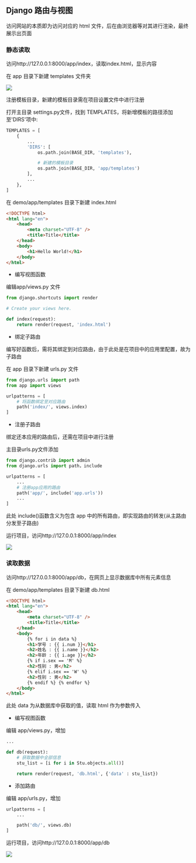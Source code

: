 <!--
 * @Description: 
 * @Version: 1.0
 * @Author: DaLao
 * @Email: dalao_li@163.com
 * @Date: 2021-01-16 17:59:35
 * @LastEditors: dalao
 * @LastEditTime: 2022-04-18 19:48:50
-->

 
## Django 路由与视图


访问网站的本质即为访问对应的 html 文件，后在由浏览器等对其进行渲染，最终展示出页面



### 静态读取


访问http://127.0.0.1:8000/app/index，读取index.html，显示内容

在 app 目录下新建 templates 文件夹

![](https://cdn.hurra.ltd/img/20200803191147.png)

注册模板目录，新建的模板目录需在项目设置文件中进行注册

打开主目录 settings.py文件，找到 TEMPLATES，将新增模板的路径添加至'DIRS'项中:

```py
TEMPLATES = [
    {
        ...
        'DIRS': [
            os.path.join(BASE_DIR, 'templates'),

            # 新建的模板目录
            os.path.join(BASE_DIR, 'app/templates')
        ],
        ...
    },
]
```

在 demo/app/templates 目录下新建 index.html

```html
<!DOCTYPE html>
<html lang="en">
    <head>
        <meta charset="UTF-8" />
        <title>Title</title>
    </head>
    <body>
        <h1>Hello World!</h1>
    </body>
</html>
```

- 编写视图函数

编辑app/views.py 文件

```py
from django.shortcuts import render

# Create your views here.

def index(request):
    return render(request, 'index.html')
```

- 绑定子路由

编写好函数后，需将其绑定到对应路由，由于此处是在项目中的应用里配置，故为子路由

在 app 目录下新建 urls.py 文件

```py
from django.urls import path
from app import views

urlpatterns = [
    # 将函数绑定至对应路由
    path('index/', views.index)
]
```

- 注册子路由

绑定还本应用的路由后，还需在项目中进行注册

主目录urls.py文件添加

```py
from django.contrib import admin
from django.urls import path，include

urlpatterns = [
    ...
    # 注册app应用的路由
    path('app/', include('app.urls'))
    ...
]
```

此处 include()函数含义为包含 app 中的所有路由，即实现路由的转发(从主路由分发至子路由)

运行项目，访问http://127.0.0.1:8000/app/index

![](https://cdn.hurra.ltd/img/20200803193631.png)



### 读取数据


访问http://127.0.0.1:8000/app/db，在网页上显示数据库中所有元素信息

在 demo/app/templates 目录下新建 db.html

```html
<!DOCTYPE html>
<html lang="en">
    <head>
        <meta charset="UTF-8" />
        <title>Title</title>
    </head>
    <body>
        {% for i in data %}
        <h1>学号 : {{ i.num }}</h1>
        <h2>姓名 : {{ i.name }}</h2>
        <h2>年龄 : {{ i.age }}</h2>
        {% if i.sex == 'M' %}
        <h2>性别 : 男</h2>
        {% elif i.sex == 'W' %}
        <h2>性别 : 男</h2>
        {% endif %} {% endfor %}
    </body>
</html>
```

此处 data 为从数据库中获取的值，读取 html 作为参数传入

- 编写视图函数

编辑 app/views.py，增加

```py
...

def db(request):
    # 获取数据中全部信息
    stu_list = [i for i in Stu.objects.all()]

    return render(request, 'db.html', {'data' : stu_list})
```

- 添加路由

编辑 app/urls.py，增加

```py
urlpatterns = [
    ...

    path('db/', views.db)
]
```

运行项目，访问http://127.0.0.1:8000/app/db

![](https://cdn.hurra.ltd/img/20200803222027.png)